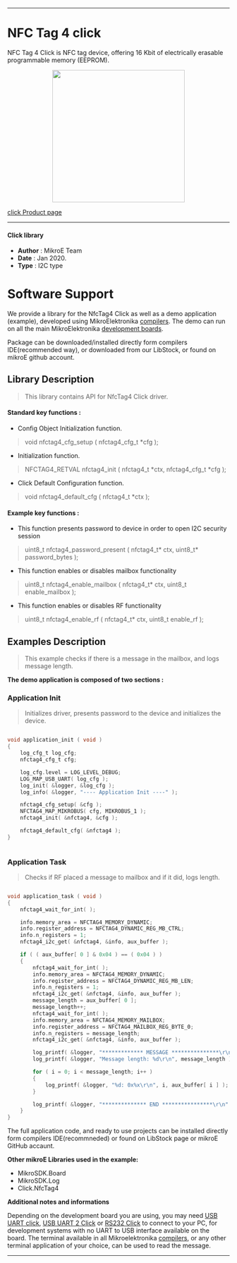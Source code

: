 
---
# NFC Tag 4  click

NFC Tag 4 Click is NFC tag device, offering 16 Kbit of electrically erasable
programmable memory (EEPROM). 

<p align="center">
  <img src="https://download.mikroe.com/images/click_for_ide/nfctag4_click.png" height=300px>
</p>

[click Product page](<https://www.mikroe.com/nfc-tag-4-click>)

---


#### Click library 

- **Author**        : MikroE Team
- **Date**          : Jan 2020.
- **Type**          : I2C type


# Software Support

We provide a library for the NfcTag4 Click 
as well as a demo application (example), developed using MikroElektronika 
[compilers](https://shop.mikroe.com/compilers). 
The demo can run on all the main MikroElektronika [development boards](https://shop.mikroe.com/development-boards).

Package can be downloaded/installed directly form compilers IDE(recommended way), or downloaded from our LibStock, or found on mikroE github account. 

## Library Description

> This library contains API for NfcTag4 Click driver.

#### Standard key functions :

- Config Object Initialization function.
> void nfctag4_cfg_setup ( nfctag4_cfg_t *cfg ); 
 
- Initialization function.
> NFCTAG4_RETVAL nfctag4_init ( nfctag4_t *ctx, nfctag4_cfg_t *cfg );

- Click Default Configuration function.
> void nfctag4_default_cfg ( nfctag4_t *ctx );


#### Example key functions :

- This function presents password to device in order to open I2C security session
> uint8_t nfctag4_password_present ( nfctag4_t* ctx, uint8_t* password_bytes );
 
- This function enables or disables mailbox functionality
> uint8_t nfctag4_enable_mailbox ( nfctag4_t* ctx, uint8_t enable_mailbox );

- This function enables or disables RF functionality
> uint8_t nfctag4_enable_rf ( nfctag4_t* ctx, uint8_t enable_rf );

## Examples Description

> This example checks if there is a message in the mailbox, and logs message length.


**The demo application is composed of two sections :**

### Application Init 

> Initializes driver, presents password to the device and initializes the device. 

```c

void application_init ( void )
{
    log_cfg_t log_cfg;
    nfctag4_cfg_t cfg;

    log_cfg.level = LOG_LEVEL_DEBUG;
    LOG_MAP_USB_UART( log_cfg );
    log_init( &logger, &log_cfg );
    log_info( &logger, "---- Application Init ----" );

    nfctag4_cfg_setup( &cfg );
    NFCTAG4_MAP_MIKROBUS( cfg, MIKROBUS_1 );
    nfctag4_init( &nfctag4, &cfg );

    nfctag4_default_cfg( &nfctag4 );
}
  
```

### Application Task

> Checks if RF placed a message to mailbox and if it did, logs length.

```c

void application_task ( void )
{
    nfctag4_wait_for_int( );

    info.memory_area = NFCTAG4_MEMORY_DYNAMIC;
    info.register_address = NFCTAG4_DYNAMIC_REG_MB_CTRL;
    info.n_registers = 1;
    nfctag4_i2c_get( &nfctag4, &info, aux_buffer );

    if ( ( aux_buffer[ 0 ] & 0x04 ) == ( 0x04 ) )
    {
        nfctag4_wait_for_int( );
        info.memory_area = NFCTAG4_MEMORY_DYNAMIC;
        info.register_address = NFCTAG4_DYNAMIC_REG_MB_LEN;
        info.n_registers = 1;
        nfctag4_i2c_get( &nfctag4, &info, aux_buffer );
        message_length = aux_buffer[ 0 ];
        message_length++;
        nfctag4_wait_for_int( );
        info.memory_area = NFCTAG4_MEMORY_MAILBOX;
        info.register_address = NFCTAG4_MAILBOX_REG_BYTE_0;
        info.n_registers = message_length;
        nfctag4_i2c_get( &nfctag4, &info, aux_buffer );

        log_printf( &logger, "************* MESSAGE ***************\r\n" );
        log_printf( &logger, "Message length: %d\r\n", message_length );

        for ( i = 0; i < message_length; i++ )
        {
            log_printf( &logger, "%d: 0x%x\r\n", i, aux_buffer[ i ] );
        }

        log_printf( &logger, "************** END ****************\r\n" );
    }
}  

```

The full application code, and ready to use projects can be  installed directly form compilers IDE(recommneded) or found on LibStock page or mikroE GitHub accaunt.

**Other mikroE Libraries used in the example:** 

- MikroSDK.Board
- MikroSDK.Log
- Click.NfcTag4

**Additional notes and informations**

Depending on the development board you are using, you may need 
[USB UART click](https://shop.mikroe.com/usb-uart-click), 
[USB UART 2 Click](https://shop.mikroe.com/usb-uart-2-click) or 
[RS232 Click](https://shop.mikroe.com/rs232-click) to connect to your PC, for 
development systems with no UART to USB interface available on the board. The 
terminal available in all Mikroelektronika 
[compilers](https://shop.mikroe.com/compilers), or any other terminal application 
of your choice, can be used to read the message.



---

